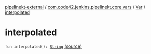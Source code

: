 [pipelinekt-external](../../index.md) / [com.code42.jenkins.pipelinekt.core.vars](../index.md) / [Var](index.md) / [interpolated](./interpolated.md)

# interpolated

`fun interpolated(): `[`String`](https://kotlinlang.org/api/latest/jvm/stdlib/kotlin/-string/index.html) [(source)](https://github.com/code42/pipelinekt/tree/master/core/src/main/kotlin/com/code42/jenkins/pipelinekt/core/vars/Var.kt#L14)